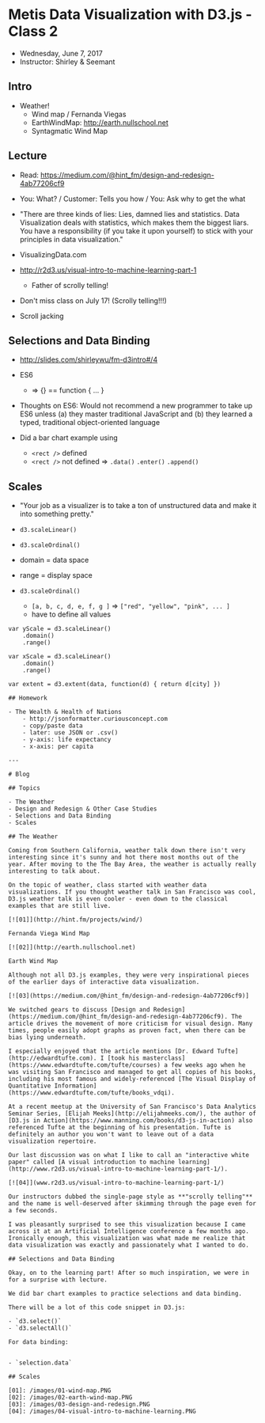# Metis Data Visualization with D3.js - Class 2

- Wednesday, June 7, 2017
- Instructor: Shirley & Seemant

## Intro

- Weather!
	- Wind map / Fernanda Viegas
	- EarthWindMap: http://earth.nullschool.net
	- Syntagmatic Wind Map

## Lecture

- Read: https://medium.com/@hint_fm/design-and-redesign-4ab77206cf9
- You: What? / Customer: Tells you how / You: Ask why to get the what
- "There are three kinds of lies: Lies, damned lies and statistics. Data Visualization deals with statistics, which makes them the biggest liars. You have a responsibility (if you take it upon yourself) to stick with your principles in data visualization."

- VisualizingData.com
- http://r2d3.us/visual-intro-to-machine-learning-part-1
	- Father of scrolly telling!
- Don't miss class on July 17! (Scrolly telling!!!)
- Scroll jacking 

## Selections and Data Binding
- http://slides.com/shirleywu/fm-d3intro#/4
- ES6
	- => {} == function { ... }
- Thoughts on ES6: Would not recommend a new programmer to take up ES6 unless (a) they master traditional JavaScript and (b) they learned a typed, traditional object-oriented language

- Did a bar chart example using
	- `<rect />` defined
	- `<rect />` not defined => `.data()` `.enter()` `.append()`

## Scales

- "Your job as a visualizer is to take a ton of unstructured data and make it into something pretty."

- `d3.scaleLinear()`
- `d3.scaleOrdinal()`
- domain = data space
- range = display space

- `d3.scaleOrdinal()`
	- `[a, b, c, d, e, f, g ]` => `["red", "yellow", "pink", ... ]`
	- have to define all values

```
var yScale = d3.scaleLinear()
	.domain()
	.range()
```

```
var xScale = d3.scaleLinear()
	.domain()
	.range()
```

```
var extent = d3.extent(data, function(d) { return d[city] })

## Homework

- The Wealth & Health of Nations
	- http://jsonformatter.curiousconcept.com
	- copy/paste data
	- later: use JSON or .csv()
	- y-axis: life expectancy
	- x-axis: per capita

---

# Blog

## Topics

- The Weather
- Design and Redesign & Other Case Studies
- Selections and Data Binding
- Scales

## The Weather

Coming from Southern California, weather talk down there isn't very interesting since it's sunny and hot there most months out of the year. After moving to the The Bay Area, the weather is actually really interesting to talk about.

On the topic of weather, class started with weather data visualizations. If you thought weather talk in San Francisco was cool, D3.js weather talk is even cooler - even down to the classical examples that are still live.

[![01]](http://hint.fm/projects/wind/)

Fernanda Viega Wind Map

[![02]](http://earth.nullschool.net)

Earth Wind Map

Although not all D3.js examples, they were very inspirational pieces of the earlier days of interactive data visualization.

[![03](https://medium.com/@hint_fm/design-and-redesign-4ab77206cf9)]

We switched gears to discuss [Design and Redesign](https://medium.com/@hint_fm/design-and-redesign-4ab77206cf9). The article drives the movement of more criticism for visual design. Many times, people easily adopt graphs as proven fact, when there can be bias lying underneath.

I especially enjoyed that the article mentions [Dr. Edward Tufte](http://edwardtufte.com). I [took his masterclass](https://www.edwardtufte.com/tufte/courses) a few weeks ago when he was visiting San Francisco and managed to get all copies of his books, including his most famous and widely-referenced [The Visual Display of Quantitative Information](https://www.edwardtufte.com/tufte/books_vdqi).

At a recent meetup at the University of San Francisco's Data Analytics Seminar Series, [Elijah Meeks](http://elijahmeeks.com/), the author of [D3.js in Action](https://www.manning.com/books/d3-js-in-action) also referenced Tufte at the beginning of his presentation. Tufte is definitely an author you won't want to leave out of a data visualization repertoire.

Our last discussion was on what I like to call an "interactive white paper" called [A visual introduction to machine learning](http://www.r2d3.us/visual-intro-to-machine-learning-part-1/).

[![04]](www.r2d3.us/visual-intro-to-machine-learning-part-1/)

Our instructors dubbed the single-page style as **"scrolly telling"** and the name is well-deserved after skimming through the page even for a few seconds.

I was pleasantly surprised to see this visualization because I came across it at an Artificial Intelligence conference a few months ago. Ironically enough, this visualization was what made me realize that data visualization was exactly and passionately what I wanted to do.

## Selections and Data Binding

Okay, on to the learning part! After so much inspiration, we were in for a surprise with lecture.

We did bar chart examples to practice selections and data binding.

There will be a lot of this code snippet in D3.js:

- `d3.select()`
- `d3.selectAll()`

For data binding:


- `selection.data`

## Scales

[01]: /images/01-wind-map.PNG
[02]: /images/02-earth-wind-map.PNG
[03]: /images/03-design-and-redesign.PNG
[04]: /images/04-visual-intro-to-machine-learning.PNG